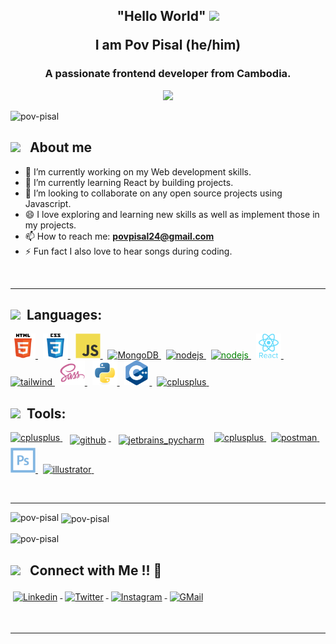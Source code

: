 <h2 align="center"> "Hello World"
<img src="https://media4.giphy.com/media/RPukqDohL55Eo6Z38X/giphy.gif?cid=ecf05e47azgn9v1va67meuuf4d39nj3kwgp8uqwel58w2yn9&rid=giphy.gif&ct=s" width="40">

I am Pov Pisal (he/him) </h2>
<h3 align="center">A passionate frontend developer from Cambodia.</h3>

<p align='center'>
  <img src= 'https://capsule-render.vercel.app/api?type=rect&color=gradient&height=2.5'/>
</p>

<p align="left"> <img src="https://komarev.com/ghpvc/?username=pov-pisal&label=Profile%20views&color=0e75b6&style=flat" alt="pov-pisal" /> </p>

## <img src="https://media2.giphy.com/media/z9vxfIMzxbTaGwBkc5/giphy_s.gif?cid=ecf05e47cjnt33447pqnhksb17ve7x5zi6bsr2dagkvtdyvh&rid=giphy_s.gif&ct=s" width="40"> &nbsp; **About me**

- 🔭 I’m currently working on my Web development skills.
- 🌱 I’m currently learning React by building projects.
- 👯 I’m looking to collaborate on any open source projects using Javascript.
- 😄 I love exploring and learning new skills as well as implement those in my projects.
- 📫 How to reach me: **povpisal24@gmail.com**
- ⚡ Fun fact I also love to hear songs during coding.

<br/>
<hr/>

## <img src="https://media.giphy.com/media/j2pOGeGYKe2xCCKwfi/giphy.gif" width="40"> &nbsp;**Languages:**

<p align="left">
<a href="https://www.w3.org/html/" target="_blank" rel="noreferrer"> <img src="https://raw.githubusercontent.com/devicons/devicon/master/icons/html5/html5-original-wordmark.svg" alt="html5" width="40" height="40"/> </a>	&nbsp;
<a href="https://www.w3schools.com/css/" target="_blank" rel="noreferrer"> <img src="https://raw.githubusercontent.com/devicons/devicon/master/icons/css3/css3-original-wordmark.svg" alt="css3" width="40" height="40"/> </a>	&nbsp;
<a href="https://developer.mozilla.org/en-US/docs/Web/JavaScript" target="_blank" rel="noreferrer"> <img src="https://raw.githubusercontent.com/devicons/devicon/master/icons/javascript/javascript-original.svg" alt="javascript" width="40" height="40"/> </a> 	&nbsp;
<a href="https://www.mongodb.com/" target="_blank" rel="noreferrer"> <img src="https://cdn.jsdelivr.net/gh/devicons/devicon/icons/mongodb/mongodb-plain-wordmark.svg" alt="MongoDB" width="40" height="40"/> </a> 	&nbsp;
<a href="https://nodejs.org" target="_blank" rel="noreferrer"> <img src="https://cdn.jsdelivr.net/gh/devicons/devicon/icons/nodejs/nodejs-original.svg" alt="nodejs" width="40" height="40"/> </a> 	&nbsp;
<a href="https://expressjs.com" target="_blank" rel="noreferrer"> <img src="https://cdn.jsdelivr.net/gh/devicons/devicon/icons/express/express-original.svg" alt="nodejs" width="40" height="40" style="color:green;" /> </a> 	&nbsp;
<a href="https://reactjs.org/" target="_blank" rel="noreferrer"> <img src="https://raw.githubusercontent.com/devicons/devicon/master/icons/react/react-original-wordmark.svg" alt="react" width="40" height="40"/> </a>	&nbsp;
 <a href="https://tailwindcss.com/" target="_blank" rel="noreferrer"> <img src="https://www.vectorlogo.zone/logos/tailwindcss/tailwindcss-icon.svg" alt="tailwind" width="40" height="40"/> </a> 	&nbsp;
<a href="https://sass-lang.com" target="_blank" rel="noreferrer"> <img src="https://raw.githubusercontent.com/devicons/devicon/master/icons/sass/sass-original.svg" alt="sass" width="40" height="40"/> </a>	&nbsp;
<a href="https://www.python.org" target="_blank" rel="noreferrer"> <img src="https://raw.githubusercontent.com/devicons/devicon/master/icons/python/python-original.svg" alt="python" width="40" height="40"/> </a> 	&nbsp;
<a href="https://www.w3schools.com/cpp/" target="_blank" rel="noreferrer"> <img src="https://raw.githubusercontent.com/devicons/devicon/master/icons/cplusplus/cplusplus-original.svg" alt="cplusplus" width="40" height="40"/> </a> 	&nbsp;
  <a href="https://docs.docker.com/get-started/" target="_blank" rel="noreferrer"> <img src="https://cdn.jsdelivr.net/gh/devicons/devicon/icons/docker/docker-original-wordmark.svg" alt="cplusplus" width="40" height="40"/> </a> 	&nbsp;
</p>

## <img src="https://media4.giphy.com/media/uhQuegHFqkVYuFMXMQ/giphy.gif?cid=ecf05e473w3yyq5ltckpc4c6vr4jf9avvh9uao2eswa4v9rk&rid=giphy.gif&ct=s" width="40"> &nbsp;**Tools:**

<p align="left">
<a href="https://git-scm.com" target="_blank">
<img src="https://cdn.jsdelivr.net/gh/devicons/devicon/icons/git/git-plain-wordmark.svg" alt="cplusplus" width="40" height="40" />  
</a>	&nbsp;
<a href="https://github.com/pov-pisal" target="_blank">
<img src="https://raw.githubusercontent.com/klaasnicolaas/ColoredBadges/prod/svg/dev/services/github.svg" alt="github" style="vertical-align:top; margin:4px">    
</a>	&nbsp;
<a href="https://www.jetbrains.com/pycharm/" target="_blank">
<img src="https://raw.githubusercontent.com/klaasnicolaas/ColoredBadges/master/svg/dev/tools/jetbrains_pycharm.svg" alt="jetbrains_pycharm" style="vertical-align:top; margin:4px"></a>	&nbsp;
<a href="https://code.visualstudio.com/" target="_blank">
<img src="https://cdn.jsdelivr.net/gh/devicons/devicon/icons/vscode/vscode-original-wordmark.svg" alt="cplusplus" width="40" height="40"/> </a>	&nbsp;
<a href="https://postman.com" target="_blank" rel="noreferrer"> <img src="https://www.vectorlogo.zone/logos/getpostman/getpostman-icon.svg" alt="postman" width="40" height="40"/> </a> 	&nbsp;
<a href="https://www.photoshop.com/en" target="_blank" rel="noreferrer" target="_blank"> <img src="https://raw.githubusercontent.com/devicons/devicon/master/icons/photoshop/photoshop-line.svg" alt="photoshop" width="40" height="40"/> </a>	&nbsp;
<a href="https://www.adobe.com/in/products/illustrator.html" target="_blank" rel="noreferrer" target="_blank"> <img src="https://www.vectorlogo.zone/logos/adobe_illustrator/adobe_illustrator-icon.svg" alt="illustrator" width="40" height="40"/> </a>	&nbsp;
</p>

<br/>
<hr/>

<p><img align="left" src="https://github-readme-stats.vercel.app/api/top-langs?username=pov-pisal&show_icons=true&locale=en&layout=compact" alt="pov-pisal" /></p>

<p>&nbsp;<img align="center" src="https://github-readme-stats.vercel.app/api?username=pov-pisal&show_icons=true&locale=en" alt="pov-pisal" /></p>

<p><img align="center" src="https://github-readme-streak-stats.herokuapp.com/?user=pov-pisal&" alt="pov-pisal" /></p>

## <img src="https://media2.giphy.com/media/numE3A55vbpBuDCxnA/giphy.gif?cid=ecf05e47rze9471w0iriay9ubhrvdmam2cbwpobzooqnsopa&rid=giphy.gif&ct=s" width="40"> &nbsp; **Connect with Me !! 🤝** ️

<p align="left">
<a href="https://www.linkedin.com/in/povpisal/" target="_blank">
<img src="https://raw.githubusercontent.com/klaasnicolaas/ColoredBadges/master/svg/social/linkedin.svg" alt="Linkedin" style="vertical-align:top; margin:4px">
</a>  
<a href="https://twitter.com/pisal_pov" target="_blank">
<img src="https://raw.githubusercontent.com/klaasnicolaas/ColoredBadges/master/svg/social/twitter.svg" alt="Twitter" style="vertical-align:top; margin:4px">
</a>
<a href="https://www.instagram.com/pov_pisal/" target="_blank">
<img src="https://raw.githubusercontent.com/klaasnicolaas/ColoredBadges/prod/svg/social/instagram.svg" alt="Instagram" style="vertical-align:top; margin:4px">
</a>
<a href="mailto:povpisal24@gmail.com@gmail.com" target="_blank">
<img src="https://raw.githubusercontent.com/klaasnicolaas/ColoredBadges/prod/svg/social/gmail.svg" alt="GMail" style="vertical-align:top; margin:4px">
</a>
</p>

<br/>
<hr/>

